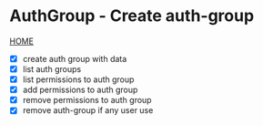 # AuthGroup - Create auth-group

[HOME](../../README.md)

- [x] create auth group with data
- [x] list auth groups
- [x] list permissions to auth group
- [x] add permissions to auth group
- [x] remove permissions to auth group
- [x] remove auth-group if any user use
